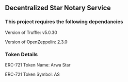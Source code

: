 ## Decentralized Star Notary Service

### This project requires the following dependancies
Version of Truffle: v5.0.30 

Version of OpenZeppelin: 2.3.0

### Token Details
ERC-721 Token Name: Arwa Star

ERC-721 Token Symbol: AS
